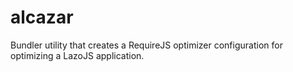 # alcazar
Bundler utility that creates a RequireJS optimizer configuration for optimizing a LazoJS application.
